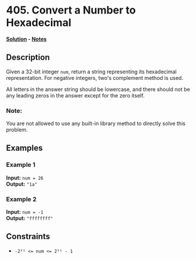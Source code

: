 # 405. Convert a Number to Hexadecimal

**[Solution](./solution.c) - [Notes](./notes.md)**

## Description
Given a 32-bit integer `num`, return a string representing its hexadecimal representation. For negative integers, two's complement method is used.

All letters in the answer string should be lowercase, and there should not be any leading zeros in the answer except for the zero itself.

### Note:
You are not allowed to use any built-in library method to directly solve this problem.

## Examples

### Example 1
**Input:** `num = 26`  
**Output:** `"1a"`

### Example 2
**Input:** `num = -1`  
**Output:** `"ffffffff"`

## Constraints
- `-2³¹ <= num <= 2³¹ - 1`
